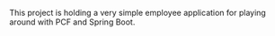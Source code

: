 This project is holding a very simple employee application for playing around with PCF and Spring Boot.
